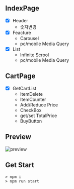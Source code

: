 

## IndexPage
- [x] Header 
  - 숫자변경
- [x] Feacture
  - Carousel
  - pc/mobile Media Query
- [x] List
  - Infinite Scrool
  - pc/mobile Media Query  
    
## CartPage
- [x] GetCartList
  - ItemDelete
  - ItemCounter
  - Add/Reduce Price
  - CheckBox
  - get/set TotalPrice
  - BuyButton



## Preview
![preview](https://user-images.githubusercontent.com/38929712/113382480-7e7a2180-93bc-11eb-9392-719a97f46859.gif)



## Get Start
 ```
 > npm i
 > npm run start
 ```